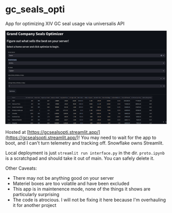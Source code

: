 # gc_seals_opti
App for optimizing XIV GC seal usage via universalis API

![App Screenshot](./gc_opti.png)

Hosted at [https://gcsealsopti.streamlit.app/](https://gcsealsopti.streamlit.app/)! You may need to wait for the app to boot, and I can't turn telemetry and tracking off. Snowflake owns Streamlit.

Local deployment is just `streamlit run interface.py` in the dir. `proto.ipynb` is a scratchpad and should take it out of main. You can safely delete it. 

Other Caveats: 
* There may not be anything good on your server
* Materiel boxes are too volatile and have been excluded
* This app is in maintenence mode, none of the things it shows are particularly surprising
* The code is atrocious. I will not be fixing it here because I'm overhauling it for another project
